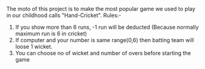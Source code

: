The moto of this project is to make the most popular game we used to play in our childhood calls "Hand-Cricket". 
Rules:-
1. If you show more than 6 runs, -1 run will be deducted (Because normally maximum run is 6 in cricket)
2. If computer and your number is same range(0,6) then batting team will loose 1 wicket.
3. You can choose no of wicket and number of overs before starting the game
